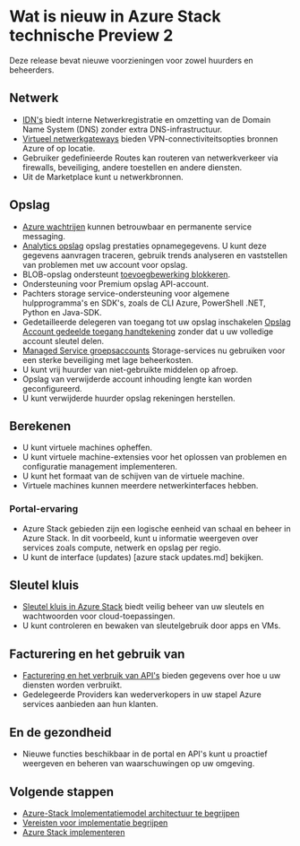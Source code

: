 <properties
    pageTitle="Wat is er nieuw in Azure stapel | Microsoft Azure"
    description="Wat is er nieuw in Azure stapel"
    services="azure-stack"
    documentationCenter=""
    authors="HeathL17"
    manager="byronr"
    editor=""/>

<tags
    ms.service="azure-stack"
    ms.workload="na"
    ms.tgt_pltfrm="na"
    ms.devlang="na"
    ms.topic="article"
    ms.date="10/25/2016"
    ms.author="helaw"/>

# <a name="whats-new-in-azure-stack-technical-preview-2"></a>Wat is nieuw in Azure Stack technische Preview 2
Deze release bevat nieuwe voorzieningen voor zowel huurders en beheerders.

## <a name="network"></a>Netwerk   
   - [IDN's](azure-stack-understanding-dns-in-tp2.md) biedt interne Netwerkregistratie en omzetting van de Domain Name System (DNS) zonder extra DNS-infrastructuur.
   - [Virtueel netwerkgateways](azure-stack-create-vpn-connection-one-node-tp2.md) bieden VPN-connectiviteitsopties bronnen Azure of op locatie.
   - Gebruiker gedefinieerde Routes kan routeren van netwerkverkeer via firewalls, beveiliging, andere toestellen en andere diensten.
   - Uit de Marketplace kunt u netwerkbronnen.   

## <a name="storage"></a>Opslag
 - [Azure wachtrijen](https://msdn.microsoft.com/library/dd179353.aspx) kunnen betrouwbaar en permanente service messaging.
 - [Analytics opslag](https://msdn.microsoft.com/library/azure/hh343270.aspx) opslag prestaties opnamegegevens. U kunt deze gegevens aanvragen traceren, gebruik trends analyseren en vaststellen van problemen met uw account voor opslag.
 - BLOB-opslag ondersteunt [toevoegbewerking blokkeren](https://msdn.microsoft.com/library/azure/mt427365.aspx).
 - Ondersteuning voor Premium opslag API-account.
 - Pachters storage service-ondersteuning voor algemene hulpprogramma's en SDK's, zoals de CLI Azure, PowerShell .NET, Python en Java-SDK. 
 - Gedetailleerde delegeren van toegang tot uw opslag inschakelen [Opslag Account gedeelde toegang handtekening](https://msdn.microsoft.com/library/azure/mt584140.aspx) zonder dat u uw volledige account sleutel delen.  
 - [Managed Service groepsaccounts](https://technet.microsoft.com/library/hh831477.aspx) Storage-services nu gebruiken voor een sterke beveiliging met lage beheerkosten.
 - U kunt vrij huurder van niet-gebruikte middelen op afroep.
 - Opslag van verwijderde account inhouding lengte kan worden geconfigureerd.
 - U kunt verwijderde huurder opslag rekeningen herstellen.

## <a name="compute"></a>Berekenen
- U kunt virtuele machines opheffen.
- U kunt virtuele machine-extensies voor het oplossen van problemen en configuratie management implementeren.
- U kunt het formaat van de schijven van de virtuele machine.
- Virtuele machines kunnen meerdere netwerkinterfaces hebben.

### <a name="portal-experience"></a>Portal-ervaring
 - Azure Stack gebieden zijn een logische eenheid van schaal en beheer in Azure Stack. In dit voorbeeld, kunt u informatie weergeven over services zoals compute, netwerk en opslag per regio.
 - U kunt de interface (updates) [azure stack updates.md] bekijken.

## <a name="key-vault"></a>Sleutel kluis
- [Sleutel kluis in Azure Stack](azure-stack-kv-intro.md) biedt veilig beheer van uw sleutels en wachtwoorden voor cloud-toepassingen.
- U kunt controleren en bewaken van sleutelgebruik door apps en VMs.

## <a name="billing-and-usage"></a>Facturering en het gebruik van
 - [Facturering en het verbruik van API's](azure-stack-billing-and-chargeback.md) bieden gegevens over hoe u uw diensten worden verbruikt.  
 - Gedelegeerde Providers kan wederverkopers in uw stapel Azure services aanbieden aan hun klanten.

## <a name="monitoring-and-health"></a>En de gezondheid
 - Nieuwe functies beschikbaar in de portal en API's kunt u proactief weergeven en beheren van waarschuwingen op uw omgeving.  

## <a name="next-steps"></a>Volgende stappen
- [Azure-Stack Implementatiemodel architectuur te begrijpen](azure-stack-architecture.md)      
- [Vereisten voor implementatie begrijpen](azure-stack-deploy.md)
- [Azure Stack implementeren](azure-stack-run-powershell-script.md)

  
